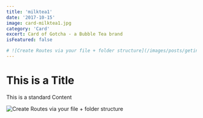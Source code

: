 ```yaml
---
title: 'milktea1'
date: '2017-10-15'
image: card-milktea1.jpg
category: 'Card'
excert: Card of Gotcha - a Bubble Tea brand 
isFeatured: false

# ![Create Routes via your file + folder structure](/images/posts/geting-started/getting-started-nextjs.png)
---
```

# This is a Title
This is a standard Content

![Create Routes via your file + folder structure](card-milktea1.jpg)